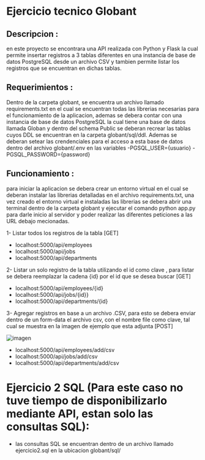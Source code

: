 # Ejercicio tecnico Globant

## Descripcion : 
en este proyecto se encontrara una API realizada con Python y Flask la cual permite insertar registros a 3 tablas diferentes en una instancia de base de datos PostgreSQL desde un archivo CSV y tambien permite listar los registros que se encuentran en dichas tablas.

## Requerimientos :

Dentro de la carpeta globant, se encuentra un archivo llamado requirements.txt en el cual se encuentran todas las librerias necesarias para el funcionamiento de la aplicacion,
ademas se debera contar con una instancia de base de datos PostgreSQL la cual tiene una base de datos llamada Globan y dentro del schema Public se deberan recrear las tablas cuyos DDL se encuentran en la carpeta globant/sql/ddl.
Ademas se deberan setear las crendenciales para el acceso a esta base de datos dentro del archivo  globant/.env en las variables 
-PGSQL_USER={usuario}
-PGSQL_PASSWORD={password}

## Funcionamiento :

para iniciar la aplicacion se debera  crear un entorno virtual en el cual se deberan instalar las librerias detalladas en el archivo requirements.txt,
una vez creado el entorno virtual e instaladas las librerias se debera abrir una terminal dentro de la carpeta globant y ejecutar el comando python app.py para darle inicio al servidor y poder realizar las diferentes peticiones a las URL debajo mecionadas.

1- Listar todos los registros de la tabla [GET]

- localhost:5000/api/employees
- localhost:5000/api/jobs
- localhost:5000/api/departments

2- Listar un solo registro de la tabla utilizando el id como clave , para listar se debera reemplazar la cadena {id} por el id que se desea buscar [GET]

- localhost:5000/api/employees/{id}
- localhost:5000/api/jobs/{id}}
- localhost:5000/api/departments/{id}

3- Agregar registros en base a un archivo .CSV, para esto se debera enviar dentro de un form-data el archivo csv, con el nombre file como clave, tal cual se muestra en la imagen de ejemplo que esta adjunta [POST]

![imagen](https://user-images.githubusercontent.com/47366982/233232752-9795c93f-a6fb-494a-984d-8b21eaa65385.png)

- localhost:5000/api/employees/add/csv
- localhost:5000/api/jobs/add/csv
- localhost:5000/api/departments/add/csv


# Ejercicio 2 SQL (Para este caso no tuve tiempo de disponibilizarlo mediante API, estan solo las consultas SQL):
- las consultas SQL se encuentran dentro de un archivo llamado ejercicio2.sql en la ubicacion globant/sql/


